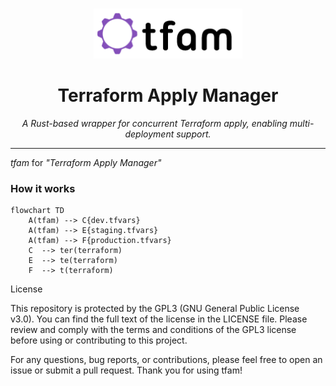 <br />
<p align="center">
  <a href="">
    <img src=".logo.png" alt="Logo" height="80">
  </a>
      <h1 align="center">Terraform Apply Manager</h1>
  <p align="center"><i>A Rust-based wrapper for concurrent Terraform apply, enabling multi-deployment support.</i></p>
</p>

---

*tfam* for *"Terraform Apply Manager"*


### How it works

```mermaid
flowchart TD
    A(tfam) --> C{dev.tfvars}
    A(tfam) --> E{staging.tfvars}
    A(tfam) --> F{production.tfvars}
    C  --> ter(terraform)
    E  --> te(terraform)
    F  --> t(terraform)
```

License

This repository is protected by the GPL3 (GNU General Public License v3.0). You can find the full text of the license in the LICENSE file. Please review and comply with the terms and conditions of the GPL3 license before using or contributing to this project.

For any questions, bug reports, or contributions, please feel free to open an issue or submit a pull request. Thank you for using tfam!
